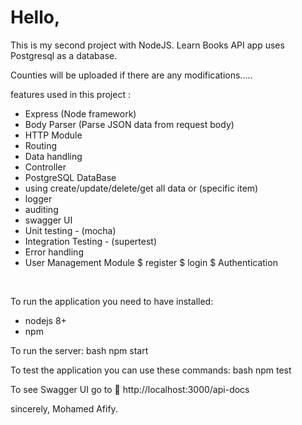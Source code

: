 <h1> Hello, </h1>

This is my second project with NodeJS. Learn Books API app uses Postgresql as a database.

Counties will be uploaded if there are any modifications.....

features used in this project :

- Express (Node framework)
- Body Parser (Parse JSON data from request body)
- HTTP Module
- Routing
- Data handling
- Controller
- PostgreSQL DataBase
- using create/update/delete/get all data or (specific item)
- logger
- auditing
- swagger UI
- Unit testing - (mocha)
- Integration Testing - (supertest)
- Error handling
- User Management Module
    $ register
    $ login
    $ Authentication 
    
<br/>

To run the application you need to have installed:
- nodejs 8+
- npm

To run the server:
bash
npm start
    
To test the application you can use these commands:
bash
npm test
    
To see Swagger UI go to :link: http://localhost:3000/api-docs
    
sincerely,
Mohamed Afify.